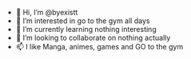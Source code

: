 - 👋 Hi, I’m @byexistt
- 👀 I’m interested in go to the gym all days 
- 🌱 I’m currently learning nothing interesting
- 💞️ I’m looking to collaborate on nothing actually
- 📫 I like Manga, animes, games and GO to the gym 

<!---
byexistt/byexistt is a ✨ special ✨ repository because its `README.md` (this file) appears on your GitHub profile.
You can click the Preview link to take a look at your changes.
![image](https://user-images.githubusercontent.com/110537061/192570802-fc779d3a-5830-47b6-99df-4680f5164584.png)


